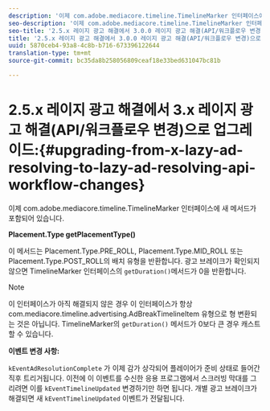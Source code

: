 ```yaml
---
description: '이제 com.adobe.mediacore.timeline.TimelineMarker 인터페이스에 새 메서드가 포함되어 있습니다. '
seo-description: '이제 com.adobe.mediacore.timeline.TimelineMarker 인터페이스에 새 메서드가 포함되어 있습니다. '
seo-title: '2.5.x 레이지 광고 해결에서 3.0.0 레이지 광고 해결(API/워크플로우 변경)으로 업그레이드 '
title: '2.5.x 레이지 광고 해결에서 3.0.0 레이지 광고 해결(API/워크플로우 변경)으로 업그레이드 '
uuid: 5870ceb4-93a8-4c8b-b716-673396122644
translation-type: tm+mt
source-git-commit: bc35da8b258056809ceaf18e33bed631047bc81b

---
```



# 2.5.x 레이지 광고 해결에서 3.x 레이지 광고 해결(API/워크플로우 변경)으로 업그레이드:{#upgrading-from-x-lazy-ad-resolving-to-lazy-ad-resolving-api-workflow-changes}

이제 com.adobe.mediacore.timeline.TimelineMarker 인터페이스에 새 메서드가 포함되어 있습니다.

**Placement.Type getPlacementType()**

이 메서드는 Placement.Type.PRE_ROLL, Placement.Type.MID_ROLL 또는 Placement.Type.POST_ROLL의 배치 유형을 반환합니다. 광고 브레이크가 확인되지 않으면 TimelineMarker 인터페이스의 `getDuration()`메서드가 0을 반환합니다.

>[!NOTE]
>
>이 인터페이스가 아직 해결되지 않은 경우 이 인터페이스가 항상 com.mediacore.timeline.advertising.AdBreakTimelineItem 유형으로 형 변환되는 것은 아닙니다. TimelineMarker의 `getDuration()` 메서드가 0보다 큰 경우 캐스트할 수 있습니다.

**이벤트 변경 사항:**

`kEventAdResolutionComplete` 가 이제 감가 상각되어 플레이어가 준비 상태로 들어간 직후 트리거됩니다. 이전에 이 이벤트를 수신한 응용 프로그램에서 스크러빙 막대를 그리려면 이를 `kEventTimelineUpdated` 변경하기만 하면 됩니다. 개별 광고 브레이크가 해결되면 새 `kEventTimelineUpdated` 이벤트가 전달됩니다.
